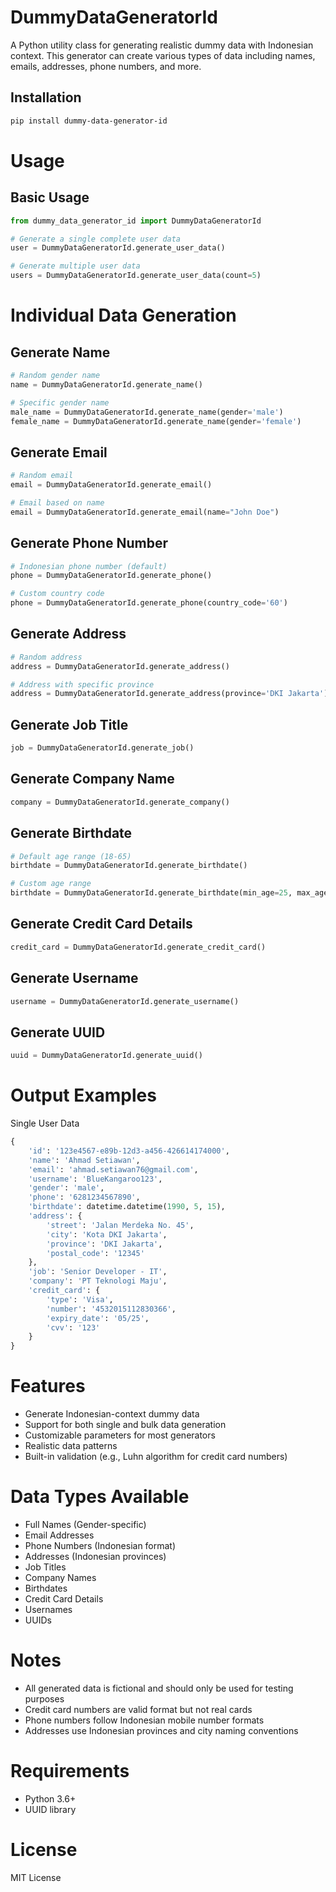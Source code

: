 # DummyDataGeneratorId

A Python utility class for generating realistic dummy data with Indonesian context. This generator can create various types of data including names, emails, addresses, phone numbers, and more.

## Installation

```bash
pip install dummy-data-generator-id
```

# Usage
## Basic Usage
```python
from dummy_data_generator_id import DummyDataGeneratorId

# Generate a single complete user data
user = DummyDataGeneratorId.generate_user_data()

# Generate multiple user data
users = DummyDataGeneratorId.generate_user_data(count=5)
```

# Individual Data Generation
## Generate Name
```python
# Random gender name
name = DummyDataGeneratorId.generate_name()

# Specific gender name
male_name = DummyDataGeneratorId.generate_name(gender='male')
female_name = DummyDataGeneratorId.generate_name(gender='female')
```

## Generate Email
```python
# Random email
email = DummyDataGeneratorId.generate_email()

# Email based on name
email = DummyDataGeneratorId.generate_email(name="John Doe")
```

## Generate Phone Number
```python
# Indonesian phone number (default)
phone = DummyDataGeneratorId.generate_phone()

# Custom country code
phone = DummyDataGeneratorId.generate_phone(country_code='60')
```

## Generate Address
```python
# Random address
address = DummyDataGeneratorId.generate_address()

# Address with specific province
address = DummyDataGeneratorId.generate_address(province='DKI Jakarta')
```

## Generate Job Title
```python
job = DummyDataGeneratorId.generate_job()
```

## Generate Company Name
```python
company = DummyDataGeneratorId.generate_company()
```

## Generate Birthdate
```python
# Default age range (18-65)
birthdate = DummyDataGeneratorId.generate_birthdate()

# Custom age range
birthdate = DummyDataGeneratorId.generate_birthdate(min_age=25, max_age=45)
```

## Generate Credit Card Details
```python
credit_card = DummyDataGeneratorId.generate_credit_card()
```

## Generate Username
```python
username = DummyDataGeneratorId.generate_username()
```

## Generate UUID
```python
uuid = DummyDataGeneratorId.generate_uuid()
```

# Output Examples
Single User Data
```python
{
    'id': '123e4567-e89b-12d3-a456-426614174000',
    'name': 'Ahmad Setiawan',
    'email': 'ahmad.setiawan76@gmail.com',
    'username': 'BlueKangaroo123',
    'gender': 'male',
    'phone': '6281234567890',
    'birthdate': datetime.datetime(1990, 5, 15),
    'address': {
        'street': 'Jalan Merdeka No. 45',
        'city': 'Kota DKI Jakarta',
        'province': 'DKI Jakarta',
        'postal_code': '12345'
    },
    'job': 'Senior Developer - IT',
    'company': 'PT Teknologi Maju',
    'credit_card': {
        'type': 'Visa',
        'number': '4532015112830366',
        'expiry_date': '05/25',
        'cvv': '123'
    }
}
```
# Features
- Generate Indonesian-context dummy data
- Support for both single and bulk data generation
- Customizable parameters for most generators
- Realistic data patterns
- Built-in validation (e.g., Luhn algorithm for credit card numbers)

# Data Types Available
- Full Names (Gender-specific)
- Email Addresses
- Phone Numbers (Indonesian format)
- Addresses (Indonesian provinces)
- Job Titles
- Company Names
- Birthdates
- Credit Card Details
- Usernames
- UUIDs

# Notes
- All generated data is fictional and should only be used for testing purposes
- Credit card numbers are valid format but not real cards
- Phone numbers follow Indonesian mobile number formats
- Addresses use Indonesian provinces and city naming conventions

# Requirements
- Python 3.6+
- UUID library

# License
MIT License
